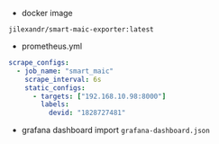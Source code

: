 - docker image

```
jilexandr/smart-maic-exporter:latest
```

- prometheus.yml

```yaml
scrape_configs:
  - job_name: "smart_maic"
    scrape_interval: 6s
    static_configs:
      - targets: ["192.168.10.98:8000"]
        labels:
          devid: "1828727481"
```

- grafana dashboard
import `grafana-dashboard.json`
